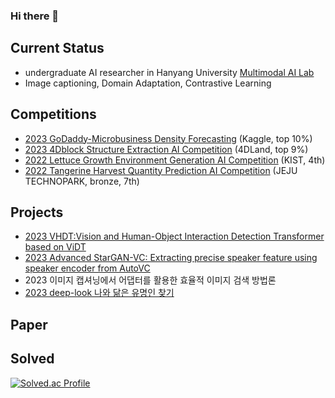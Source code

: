 ### Hi there 👋

## Current Status
- undergraduate AI researcher in Hanyang University [Multimodal AI Lab](https://sites.google.com/view/hyu-mm)
- Image captioning, Domain Adaptation, Contrastive Learning

## Competitions
* [2023 GoDaddy-Microbusiness Density Forecasting](https://github.com/forminju/Kaggle_GoDaddy) (Kaggle, top 10%)
* [2023 4Dblock Structure Extraction AI Competition](https://github.com/forminju/DACON_structure_extraction) (4DLand, top 9%)
* [2022 Lettuce Growth Environment Generation AI Competition](https://github.com/forminju/DACON_lettuce_prediction) (KIST, 4th)
* [2022 Tangerine Harvest Quantity Prediction AI Competition](https://github.com/forminju/DACON_citrus_prediction) (JEJU TECHNOPARK, bronze, 7th)

## Projects
* [2023 VHDT:Vision and Human-Object Interaction Detection Transformer based on ViDT](https://github.com/forminju/2023_vidt_hoi/tree/main)
* [2023 Advanced StarGAN-VC: Extracting precise speaker feature using speaker encoder from AutoVC](https://github.com/forminju/2023_capstone)
* 2023 이미지 캡셔닝에서 어댑터를 활용한 효율적 이미지 검색 방법론
* [2023 deep-look 나와 닮은 유명인 찾기](https://deep-look.vercel.app/)

## Paper

## Solved
[![Solved.ac Profile](http://mazassumnida.wtf/api/v2/generate_badge?boj=mnju5026)](https://solved.ac/mnju5026/)


